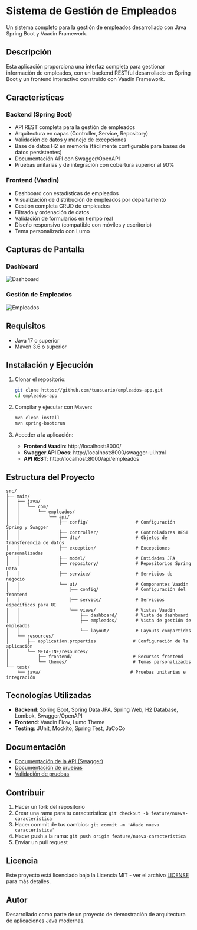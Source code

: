 # Sistema de Gestión de Empleados

Un sistema completo para la gestión de empleados desarrollado con Java Spring Boot y Vaadin Framework.

## Descripción

Esta aplicación proporciona una interfaz completa para gestionar información de empleados, con un backend RESTful desarrollado en Spring Boot y un frontend interactivo construido con Vaadin Framework.

## Características

### Backend (Spring Boot)

- API REST completa para la gestión de empleados
- Arquitectura en capas (Controller, Service, Repository)
- Validación de datos y manejo de excepciones
- Base de datos H2 en memoria (fácilmente configurable para bases de datos persistentes)
- Documentación API con Swagger/OpenAPI
- Pruebas unitarias y de integración con cobertura superior al 90%

### Frontend (Vaadin)

- Dashboard con estadísticas de empleados
- Visualización de distribución de empleados por departamento
- Gestión completa CRUD de empleados
- Filtrado y ordenación de datos
- Validación de formularios en tiempo real
- Diseño responsivo (compatible con móviles y escritorio)
- Tema personalizado con Lumo

## Capturas de Pantalla

### Dashboard
![Dashboard](screenshot-dashboard.png)

### Gestión de Empleados
![Empleados](screenshot-empleados.png)

## Requisitos

- Java 17 o superior
- Maven 3.6 o superior

## Instalación y Ejecución

1. Clonar el repositorio:
   ```bash
   git clone https://github.com/tuusuario/empleados-app.git
   cd empleados-app
   ```

2. Compilar y ejecutar con Maven:
   ```bash
   mvn clean install
   mvn spring-boot:run
   ```

3. Acceder a la aplicación:
   - **Frontend Vaadin**: http://localhost:8000/
   - **Swagger API Docs**: http://localhost:8000/swagger-ui.html
   - **API REST**: http://localhost:8000/api/empleados

## Estructura del Proyecto

```
src/
├── main/
│   ├── java/
│   │   └── com/
│   │       └── empleados/
│   │           └── api/
│   │               ├── config/                  # Configuración Spring y Swagger
│   │               ├── controller/              # Controladores REST
│   │               ├── dto/                     # Objetos de transferencia de datos
│   │               ├── exception/               # Excepciones personalizadas
│   │               ├── model/                   # Entidades JPA
│   │               ├── repository/              # Repositorios Spring Data
│   │               ├── service/                 # Servicios de negocio
│   │               └── ui/                      # Componentes Vaadin
│   │                   ├── config/              # Configuración del frontend
│   │                   ├── service/             # Servicios específicos para UI
│   │                   └── views/               # Vistas Vaadin
│   │                       ├── dashboard/       # Vista de dashboard
│   │                       ├── empleados/       # Vista de gestión de empleados
│   │                       └── layout/          # Layouts compartidos
│   └── resources/
│       ├── application.properties              # Configuración de la aplicación
│       └── META-INF/resources/
│           ├── frontend/                       # Recursos frontend
│           └── themes/                         # Temas personalizados
└── test/
    └── java/                                  # Pruebas unitarias e integración
```

## Tecnologías Utilizadas

- **Backend**: Spring Boot, Spring Data JPA, Spring Web, H2 Database, Lombok, Swagger/OpenAPI
- **Frontend**: Vaadin Flow, Lumo Theme
- **Testing**: JUnit, Mockito, Spring Test, JaCoCo

## Documentación

- [Documentación de la API (Swagger)](http://localhost:8000/swagger-ui.html)
- [Documentación de pruebas](TESTING.md)
- [Validación de pruebas](TEST_VALIDATION.md)

## Contribuir

1. Hacer un fork del repositorio
2. Crear una rama para tu característica: `git checkout -b feature/nueva-caracteristica`
3. Hacer commit de tus cambios: `git commit -m 'Añade nueva característica'`
4. Hacer push a la rama: `git push origin feature/nueva-caracteristica`
5. Enviar un pull request

## Licencia

Este proyecto está licenciado bajo la Licencia MIT - ver el archivo [LICENSE](LICENSE) para más detalles.

## Autor

Desarrollado como parte de un proyecto de demostración de arquitectura de aplicaciones Java modernas.